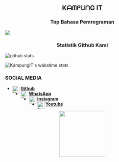 <h2 align="center">
   KᗩᗰᑭᑌᑎG IT
</h2 align="center">

<h3 align="center">
   Top Bahasa Pemrograman
</h3 align="center">
<a align="center" href="https://Kampung-IT.github.io/">
  <img align="center" src="https://github-readme-stats.vercel.app/api/top-langs/?username=Kampung-IT&theme=monokai" />
</a>

<h3 align="center">
   Statistik Github Kami
</h3 align="center">


![github stats](https://github-readme-stats.vercel.app/api?username=Kampung-IT&show_icons=true&theme=monokai)

![KampungIT's wakatime stats](https://github-readme-stats.vercel.app/api/wakatime?username=Kampung-IT&show_icons=true&theme=monokai)

### SOCIAL MEDIA
* [<img alt="Kampung-IT's Github" align="left" width="24px" src="https://cdn.jsdelivr.net/npm/simple-icons@v3/icons/github.svg" /> <b>Github</b>](https://github.com/Kampung-IT)<br />
* [<img alt="Kampung-IT's Whatsapp" align="left" width="24px" src="https://cdn.jsdelivr.net/npm/simple-icons@v3/icons/whatsapp.svg" /> <b>WhatsApp</b>](https://api.whatsapp.com/send/?phone=%2B6289517379735&text&app_absent=0)<br />
* [<img alt="Kampung-IT's Instagram" align="left" width="24px" src="https://cdn.jsdelivr.net/npm/simple-icons@v3/icons/instagram.svg" /> <b>Instagram</b>](https://Instagram.com/kampung_it)<br />
* [<img alt="Kampung-IT's Youtube" align="left" width="24px" src="https://cdn.jsdelivr.net/npm/simple-icons@v3/icons/youtube.svg" /> <b>Youtube</b>](https://www.youtube.com/channel/UCdRmW2VQpeMdDx4jzoJPK0Q)<br />

<div align="center">
<img src="https://b.top4top.io/p_1777edzgv0.png" width="150px" height="150px"><br>
</div>
